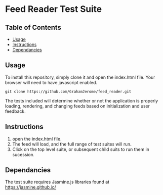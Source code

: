 # Feed Reader Test Suite

## Table of Contents

* [Usage](#usage)
* [Instructions](#instructions)
* [Dependancies](#dependancies)

## Usage

To install this repository, simply clone it and open the index.html file. Your browser will need to have javascript enabled.

`git clone https://github.com/GrahamJerome/feed_reader.git`

The tests included will determine whether or not the application is properly loading, rendering, and changing feeds based on initialization and user feedback.

## Instructions

1. open the index.html file.
2. The feed will load, and the full range of test suites will run.
3. Click on the top level suite, or subsequent child suits to run them in sucession.


## Dependancies

The test suite requires Jasmine.js libraries found at https://jasmine.github.io/
